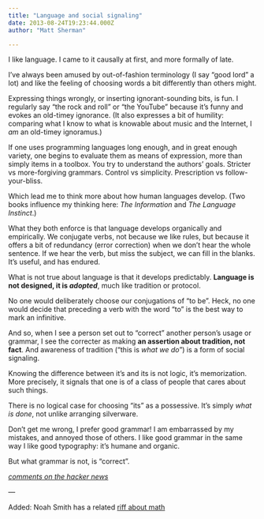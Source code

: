 ```yaml
---
title: "Language and social signaling"
date: 2013-08-24T19:23:44.000Z
author: "Matt Sherman"

---
```


I like language. I came to it causally at first, and more formally of late.

I’ve always been amused by out-of-fashion terminology (I say “good lord” a lot) and like the feeling of choosing words a bit differently than others might.

Expressing things wrongly, or inserting ignorant-sounding bits, is fun. I regularly say “the rock and roll” or “the YouTube” because it’s funny and evokes an old-timey ignorance. (It also expresses a bit of humility: comparing what I know to what is knowable about music and the Internet, I _am_ an old-timey ignoramus.)

If one uses programming languages long enough, and in great enough variety, one begins to evaluate them as means of expression, more than simply items in a toolbox. You try to understand the authors’ goals. Stricter vs more-forgiving grammars. Control vs simplicity. Prescription vs follow-your-bliss.

Which lead me to think more about how human languages develop. (Two books influence my thinking here: _The Information_ and _The Language Instinct_.)

What they both enforce is that language develops organically and empirically. We conjugate verbs, not because we like rules, but because it offers a bit of redundancy (error correction) when we don’t hear the whole sentence. If we hear the verb, but miss the subject, we can fill in the blanks. It’s useful, and has endured.

What is not true about language is that it develops predictably. **Language is not designed, it is _adopted_**, much like tradition or protocol.

No one would deliberately choose our conjugations of “to be”. Heck, no one would decide that preceding a verb with the word “to” is the best way to mark an infinitive.

And so, when I see a person set out to “correct” another person’s usage or grammar, I see the correcter as making **an assertion about tradition, not fact**. And awareness of tradition (“this is _what we do_”) is a form of social signaling.

Knowing the difference between it’s and its is not logic, it’s memorization. More precisely, it signals that one is of a class of people that cares about such things.

There is no logical case for choosing “its” as a possessive. It’s simply _what is done_, not unlike arranging silverware.

Don’t get me wrong, I prefer good grammar! I am embarrassed by my mistakes, and annoyed those of others. I like good grammar in the same way I like good typography: it’s humane and organic.

But what grammar is not, is “correct”.

[_comments on the hacker news_](https://news.ycombinator.com/item?id=6273784)

—

Added: Noah Smith has a related [riff about math](http://noahpinionblog.blogspot.com.au/2013/08/a-few-words-about-math.html)
